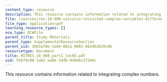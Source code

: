 ```yaml
---
content_type: resource
description: This resource contains information related to integrating complex numbers.
file: /courses/res-18-008-calculus-revisited-complex-variables-differential-equations-and-linear-algebra-fall-2011/556f9c081ab2aa8634db9db66c37246c_MITRES_18_008_partI_lec05.pdf
file_type: application/pdf
learning_resource_types: []
ocw_type: OCWFile
parent_title: Study Materials
parent_type: SupplementalResourceSection
parent_uid: 38b5a78e-2a04-002a-9081-8629b2639c06
resourcetype: Document
title: MITRES_18_008_partI_lec05.pdf
uid: 556f9c08-1ab2-aa86-34db-9db66c37246c
---
```

This resource contains information related to integrating complex numbers.

